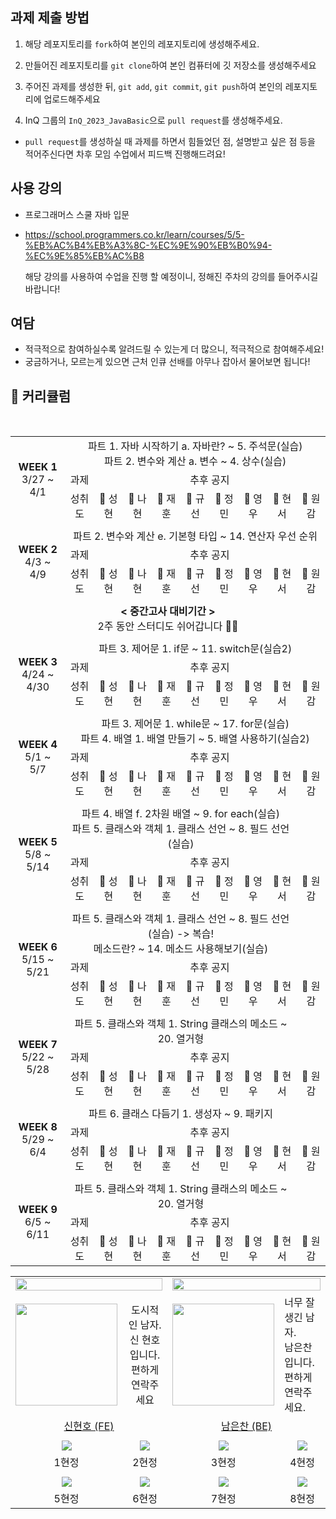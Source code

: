 

## 과제 제출 방법

1. 해당 레포지토리를 `fork`하여 본인의 레포지토리에 생성해주세요.

2. 만들어진 레포지토리를 `git clone`하여 본인 컴퓨터에 깃 저장소를 생성해주세요

3. 주어진 과제를 생성한 뒤, `git add`, `git commit`, `git push`하여 본인의 레포지토리에 업로드해주세요

4. InQ 그룹의 `InQ_2023_JavaBasic`으로 `pull request`를 생성해주세요.

- `pull request`를 생성하실 때 과제를 하면서 힘들었던 점, 설명받고 싶은 점 등을 적어주신다면 차후 모임 수업에서 피드백 진행해드려요!

## 사용 강의

- 프로그래머스 스쿨 자바 입문

- https://school.programmers.co.kr/learn/courses/5/5-%EB%AC%B4%EB%A3%8C-%EC%9E%90%EB%B0%94-%EC%9E%85%EB%AC%B8

  해당 강의를 사용하여 수업을 진행 할 예정이니, 정해진 주차의 강의를 들어주시길 바랍니다!

## 여담

- 적극적으로 참여하실수록 알려드릴 수 있는게 더 많으니, 적극적으로 참여해주세요!
- 궁금하거나, 모르는게 있으면 근처 인큐 선배를 아무나 잡아서 물어보면 됩니다!
## 📱 커리큘럼
<table align="center" width=100%>
  <tr>
    <td rowspan = "3" colspan = "2" align="center"><b>WEEK 1</b>
  <br>
  3/27 ~ 4/1
    </td>
    <td colspan = "10" align="center">
  파트 1. 자바 시작하기 a. 자바란? ~ 5. 주석문(실습) <br>
  파트 2. 변수와 계산 a. 변수 ~ 4. 상수(실습)
  <br></td>
  </tr>
  <tr>
  <td colspan=2 align="center">과제</td>
  <td colspan=8 align="center">추후 공지</td>
  </tr>
  <tr>
    <td colspan=2 align="center">성취도</td>
    <td align="center">🤍 성현</td>
    <td align="center">🤍 나현</td>
    <td align="center">🤍 재훈</td>
    <td align="center">🤍 규선</td>
    <td align="center">🤍 정민</td>
    <td align="center">🤍 영우</td>
  <td align="center">🤍 현서</td>
    <td align="center">🤍 원감</td>
  </tr>
  <tr>
  <td colspan=12></td>
  </tr>
  <tr>
    <td rowspan = "3" colspan = "2" align="center"><b>WEEK 2</b>
  <br>
  4/3 ~ 4/9
    </td>
    <td colspan = "10" align="center">
  파트 2. 변수와 계산 e. 기본형 타입 ~ 14. 연산자 우선 순위
    </td>
  </tr>
  <tr>
<td colspan=2 align="center">과제</td>
<td colspan=8 align="center">추후 공지</td>
  </tr>
  <tr>
    <td colspan=2 align="center">성취도</td>
    <td align="center">🤍 성현</td>
    <td align="center">🤍 나현</td>
    <td align="center">🤍 재훈</td>
    <td align="center">🤍 규선</td>
    <td align="center">🤍 정민</td>
    <td align="center">🤍 영우</td>
  <td align="center">🤍 현서</td>
    <td align="center">🤍 원감</td>
  </tr>
    <tr>
  <td colspan=12></td>
  </tr>
  <tr>
    <td colspan = "12" align="center"><b>< 중간고사 대비기간 ></b>
  <br>
  2주 동안 스터디도 쉬어갑니다 👋🏻</td><br/>
  </tr>
  <tr>
  <td colspan=12></td>
  </tr>
  <tr>
    <td rowspan = "3" colspan = "2" align="center"><b>WEEK 3</b>
  <br>
  4/24 ~ 4/30
    </td>
    <td colspan = "10" align="center">
  파트 3. 제어문 1. if문 ~ 11. switch문(실습2)
    </td>
  </tr>
  <tr>
<td colspan=2 align="center">과제</td>
<td colspan=8 align="center">추후 공지</td>
  </tr>
  <tr>
    <td colspan=2 align="center">성취도</td>
    <td align="center">🤍 성현</td>
    <td align="center">🤍 나현</td>
    <td align="center">🤍 재훈</td>
    <td align="center">🤍 규선</td>
    <td align="center">🤍 정민</td>
    <td align="center">🤍 영우</td>
  <td align="center">🤍 현서</td>
    <td align="center">🤍 원감</td>
  </tr>
    <tr>
  <td colspan=12></td>
  </tr>
  <tr>
    <td rowspan = "3" colspan = "2" align="center"><b>WEEK 4</b>
  <br>
  5/1 ~ 5/7
    </td>
    <td colspan = "10" align="center"> 
  파트 3. 제어문 1. while문 ~ 17. for문(실습)
  <br>
  파트 4. 배열 1. 배열 만들기 ~ 5. 배열 사용하기(실습2)
  </td>
  </tr>
  <tr>
<td colspan=2 align="center">과제</td>
<td colspan=8 align="center">추후 공지</td>
  </tr>
  <tr>
    <td colspan=2 align="center">성취도</td>
    <td align="center">🤍 성현</td>
    <td align="center">🤍 나현</td>
    <td align="center">🤍 재훈</td>
    <td align="center">🤍 규선</td>
    <td align="center">🤍 정민</td>
    <td align="center">🤍 영우</td>
  <td align="center">🤍 현서</td>
    <td align="center">🤍 원감</td>
  </tr>
    <tr>
  <td colspan=12></td>
  </tr>
  <tr>
    <td rowspan = "3" colspan = "2" align="center"><b>WEEK 5</b>
  <br>
  5/8 ~ 5/14
    </td>
    <td colspan = "9" align="center">
  파트 4. 배열 f. 2차원 배열 ~ 9. for each(실습)
  <br>
  파트 5. 클래스와 객체 1. 클래스 선언 ~ 8. 필드 선언(실습)
  </td>
  </tr>
   <tr>
<td colspan=2 align="center">과제</td>
<td colspan=8 align="center">추후 공지</td>
  </tr>
  <tr>
    <td colspan=2 align="center">성취도</td>
    <td align="center">🤍 성현</td>
    <td align="center">🤍 나현</td>
    <td align="center">🤍 재훈</td>
    <td align="center">🤍 규선</td>
    <td align="center">🤍 정민</td>
    <td align="center">🤍 영우</td>
  <td align="center">🤍 현서</td>
    <td align="center">🤍 원감</td>
  </tr>
    <tr>
  <td colspan=12></td>
  </tr>
  <tr>
    <td rowspan = "3" colspan = "2" align="center"><b>WEEK 6</b>
  <br>
  5/15 ~ 5/21
    </td>
    <td colspan = "9" align="center">
  파트 5. 클래스와 객체 1. 클래스 선언 ~ 8. 필드 선언(실습) -> 복습!
  <br>
  메소드란? ~ 14. 메소드 사용해보기(실습)
    </td>
  </tr>
  <tr>
<td colspan=2 align="center">과제</td>
<td colspan=8 align="center">추후 공지</td>
</tr>
  <tr>
    <td colspan=2 align="center">성취도</td>
    <td align="center">🤍 성현</td>
    <td align="center">🤍 나현</td>
    <td align="center">🤍 재훈</td>
    <td align="center">🤍 규선</td>
    <td align="center">🤍 정민</td>
    <td align="center">🤍 영우</td>
  <td align="center">🤍 현서</td>
    <td align="center">🤍 원감</td>
  </tr>
    <tr>
  <td colspan=12></td>
  </tr>
  <tr>
    <td rowspan = "3" colspan = "2" align="center"><b>WEEK 7</b>
  <br>
  5/22 ~ 5/28
    </td>
    <td colspan = "9" align="center">
  파트 5. 클래스와 객체 1. String 클래스의 메소드 ~ 20. 열거형
  </td>
  </tr>
  <tr>
<td colspan=2 align="center">과제</td>
<td colspan=8 align="center">추후 공지</td>
  </tr>
  <tr>
    <td colspan=2 align="center">성취도</td>
    <td align="center">🤍 성현</td>
    <td align="center">🤍 나현</td>
    <td align="center">🤍 재훈</td>
    <td align="center">🤍 규선</td>
    <td align="center">🤍 정민</td>
    <td align="center">🤍 영우</td>
  <td align="center">🤍 현서</td>
    <td align="center">🤍 원감</td>
  </tr>
    <tr>
  <td colspan=12></td>
  </tr>
  <tr>
    <td rowspan = "3" colspan = "2" align="center"><b>WEEK 8</b>
  <br>
  5/29 ~ 6/4
    </td>
    <td colspan = "9" align="center">
  파트 6. 클래스 다듬기 1. 생성자 ~ 9. 패키지
    </td>
  </tr>
  <tr>
<td colspan=2 align="center">과제</td>
<td colspan=8 align="center">추후 공지</td>
  </tr>
  <tr>
    <td colspan=2 align="center">성취도</td>
    <td align="center">🤍 성현</td>
    <td align="center">🤍 나현</td>
    <td align="center">🤍 재훈</td>
    <td align="center">🤍 규선</td>
    <td align="center">🤍 정민</td>
    <td align="center">🤍 영우</td>
  <td align="center">🤍 현서</td>
    <td align="center">🤍 원감</td>
  </tr>
    <tr>
  <td colspan=12></td>
  </tr>
<tr>
    <td rowspan = "3" colspan = "2" align="center"><b>WEEK 9</b>
  <br>
6/5 ~ 6/11
    </td>
    <td colspan = "9" align="center">
  파트 5. 클래스와 객체 1. String 클래스의 메소드 ~ 20. 열거형
  </td>
  </tr>
  <tr>
<td colspan=2 align="center">과제</td>
<td colspan=8 align="center">추후 공지</td>
  </tr>
  <tr>
    <td colspan=2 align="center">성취도</td>
    <td align="center">🤍 성현</td>
    <td align="center">🤍 나현</td>
    <td align="center">🤍 재훈</td>
    <td align="center">🤍 규선</td>
    <td align="center">🤍 정민</td>
    <td align="center">🤍 영우</td>
  <td align="center">🤍 현서</td>
    <td align="center">🤍 원감</td>
  </tr>
</table>




<table align="center">
    <tr>
    <td colspan=2 align="center"><a href="https://github.com/SWARVY"><img src="https://readme-typing-svg.herokuapp.com?font=Rubik+80s+Fade&color=ffffFF&size=30&center=true&vCenter=true&width=500&height=35&lines=team+-+1&duration=1&pause=1000" style="vertical-align:top" width=100%></td>
     <td colspan=2 align="center"><a href="https://github.com/h-beeen"><img src="https://readme-typing-svg.herokuapp.com?font=Rubik+80s+Fade&color=ffffFF&size=30&center=true&vCenter=true&width=500&height=35&lines=Team+-2+&duration=1&pause=1000" style="vertical-align:top" width=100%></td>
  </tr>
  <tr>
   <td align="center"><a href="https://github.com/SWARVY"><img src="https://avatars.githubusercontent.com/u/53262430?v=4" width="163px; style="vertical-align:top" alt=""/></td>
      <td align=center>도시적인 남자.</br>신 현호입니다. <br/>편하게 연락주세요</td>
      <td align="center"><a href="https://github.com/eunchannam"><img src="https://avatars.githubusercontent.com/u/75837025?v=4" width="163px; style="vertical-align:top" alt=""/>
      <td align=center">너무 잘생긴 남자.</br>남은찬입니다. </br> 편하게 연락주세요.</td>
  </tr>
  <tr>
    <td colspan=2 align="center"><a href="https://github.com/SWARVY">신현호 (FE)</td></a>
    <td colspan=2 align="center"><a href="https://github.com/eunchannam">남은찬 (BE)</a></td></a>
  </tr>
  <tr>
  <td colspan=2></td>
    <td colspan=2></td>
  </tr>
  <tr>
  <td align="center"><img src=https://avatars.githubusercontent.com/u/58041212?v=4"/></td>
  <td align="center"><img src=https://avatars.githubusercontent.com/u/58041212?v=4"/></td>
  <td align="center"><img src=https://avatars.githubusercontent.com/u/58041212?v=4"/></td>
  <td align="center"><img src=https://avatars.githubusercontent.com/u/58041212?v=4"/></td>
  </tr>
    <tr>
  <td align="center">1현정</td>
  <td align="center">2현정</td>
  <td align="center">3현정</td>
  <td align="center">4현정</td>
  </tr>
    <tr>
  <td colspan=4></td>
  </tr>
    <tr>
  <td align="center"><img src=https://avatars.githubusercontent.com/u/58041212?v=4"/></td>
  <td align="center"><img src=https://avatars.githubusercontent.com/u/58041212?v=4"/></td>
  <td align="center"><img src=https://avatars.githubusercontent.com/u/58041212?v=4"/></td>
  <td align="center"><img src=https://avatars.githubusercontent.com/u/58041212?v=4"/></td>
  </tr>
      <tr>
  <td align="center">5현정</td>
  <td align="center">6현정</td>
  <td align="center">7현정</td>
  <td align="center">8현정</td>
  </tr>
</table>
